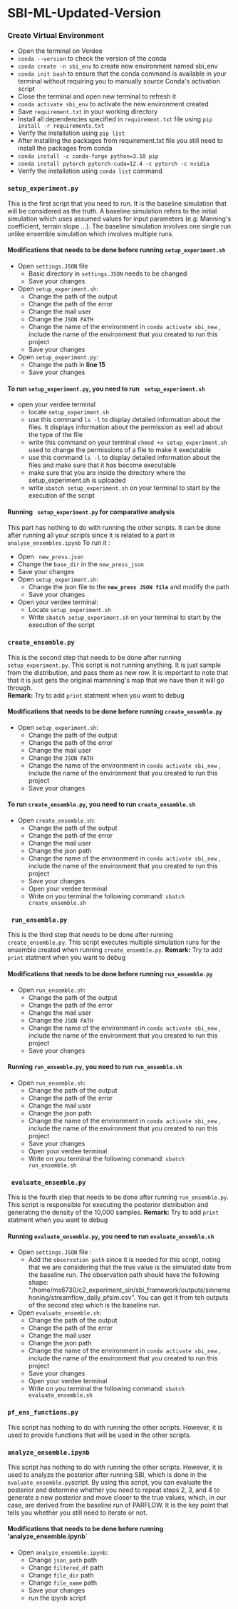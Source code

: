 # SBI-ML-Updated-Version

### Create Virtual Environment 
- Open the terminal on Verdee  
- `conda --version`  to check the version of the conda   
- `conda create -n sbi_env` to create new environment named sbi_env  
-  `conda init bash` to ensure that the conda command is available in your terminal without requiring you to manually source Conda's activation script  
- Close the terminal and open new terminal to refresh it  
- `conda activate sbi_env` to activate the new environment created
- Save `requirement.txt` in your working directory
- Install all dependencies specified in `requirement.txt` file using `pip install -r requirements.txt`
- Verify the installation  using `pip list`
- After installing the packages from requirement.txt file you still need to install the packages from conda 
- `conda install -c conda-forge python=3.10 pip`
- `conda install pytorch pytorch-cuda=12.4 -c pytorch -c nvidia`
- Verify the installation using `conda list` command


### **`setup_experiment.py`**
This is the first script that you need to run. It is the baseline simulation that will be considered as the truth. A baseline simulation refers to the initial simulation which uses assumed values for input parameters (e.g: Manning's coefficient, terrain slope ...). The baseline simulation involves one single run unlike ensemble simulation which involves multiple runs.
#### Modifications that needs to be done before running `setup_experiment.sh`
- Open `settings.JSON` file 
  - Basic directory in `settings.JSON` needs to be changed 
  -  Save your changes 
- Open `setup_experiment.sh`:
  - Change the path of the output
  - Change the path of the error
  - Change the mail user
  - Change the `JSON PATH` 
  - Change the name of the environment in `conda activate sbi_new` , include the name of the environment that you created to run this project 
  - Save your changes
- Open `setup_experiment.py`:
  - Change the path in **line 15**
  - Save your changes
#### To run `setup_experiment.py`, you need to run ` setup_experiment.sh`
- open your verdee terminal 
  - locate `setup_experiment.sh`
  - use this command `ls -l` to display detailed information about the files. It displays information about the permission as well ad about the type of the file  
  - write this command on your terminal `chmod +x setup_experiment.sh` used to change the permissions of a file to make it executable
  - use this command `ls -l` to display detailed information about the files and make sure that it has become executable
  - make sure that you are inside the directory where the setup_experiment.sh is uploaded 
  - write `sbatch setup_experiment.sh` on your terminal to start by the execution of the script
#### Running ` setup_experiment.py` for comparative analysis
This part has nothing to do with running the other scripts. It can be done after running all your scripts since it is related to a part in `analyse_ensembles.ipynb`
To run it : 
- Open ` new_press.json` 
- Change the `base_dir` in the `new_press_json`
- Save your changes
- Open `setup_experiment.sh`:
  - Change the json file to the **`new_press JSON file`** and modify the path
  - Save your changes 
- Open your verdee terminal:
  - Locate `setup_experiment.sh`
  - Write `sbatch setup_experiment.sh` on your terminal to start by the execution of the script


### `create_ensemble.py`
This is the second step that needs to be done after running `setup_experiment.py`. This script is not running anything. It is just sample from the distribution, and pass them as new row. It is important to note that that it is just gets the original mamnning's map that we have then it will go through.    
**Remark:** Try to add `print` statment when you want to debug
#### Modifications that needs to be done before running `create_ensemble.py`
- Open `setup_experiment.sh`:
  - Change the path of the output
  - Change the path of the error
  - Change the mail user
  - Change the `JSON PATH` 
  - Change the name of the environment in `conda activate sbi_new` , include the name of the environment that you created to run this project 
  - Save your changes
#### To run `create_ensemble.py`, you need to run `create_ensemble.sh`
- Open `create_ensemble.sh`:
  - Change the path of the output
  - Change the path of the error
  - Change the mail user
  - Change the json path 
  - Change the name of the environment in `conda activate sbi_new` , include the name of the environment that you created to run this project 
  - Save your changes
  - Open your verdee terminal
  - Write on you terminal the following command: `sbatch create_ensemble.sh`


### ` run_ensemble.py`
This is the third step that needs to be done after running `create_ensemble.py`. This script executes multiple simulation runs for the ensemble created when running `create_ensemble.py`.
**Remark:** Try to add `print` statment when you want to debug
#### Modifications that needs to be done before running `run_ensemble.py`
- Open `run_ensemble.sh`:
  - Change the path of the output
  - Change the path of the error
  - Change the mail user
  - Change the `JSON PATH` 
  - Change the name of the environment in `conda activate sbi_new` , include the name of the environment that you created to run this project 
  - Save your changes
#### Running `run_ensemble.py`, you need to run `run_ensemble.sh`
- Open `run_ensemble.sh`:
  - Change the path of the output
  - Change the path of the error
  - Change the mail user
  - Change the json path 
  - Change the name of the environment in `conda activate sbi_new` , include the name of the environment that you created to run this project 
  - Save your changes
  - Open your verdee terminal
  - Write on you terminal the following command: `sbatch run_ensemble.sh`


### ` evaluate_ensemble.py`
This is the fourth step that needs to be done after running `run_ensemble.py`. This script is responsible for executing the posterior distribution and generating the density of the 10,000 samples.
**Remark:** Try to add `print` statment when you want to debug
#### Running `evaluate_ensemble.py`, you need to run `evaluate_ensemble.sh`
- Open `settings.JSON` file :
  - Add the `observation path` since it is needed for this script, noting that we are considering that the true value is the simulated date from the baseline run. 
    The observation path should have the following shape: "/home/ms6730/c2_experiment_sin/sbi_framework/outputs/sinnemahoning/streamflow_daily_pfsim.csv". You can get it from teh outputs of the second step which is the baseline run.
- Open `evaluate_ensemble.sh`:
  - Change the path of the output
  - Change the path of the error
  - Change the mail user
  - Change the json path 
  - Change the name of the environment in `conda activate sbi_new` , include the name of the environment that you created to run this project 
  - Save your changes
  - Open your verdee terminal
  - Write on you terminal the following command: `sbatch evaluate_ensemble.sh`


### `pf_ens_functions.py`
This script has nothing to do with running the other scripts. However,  it is used to provide functions that will be used in the other scripts. 


### `analyze_ensemble.ipynb`
This script has nothing to do with running the other scripts. However, it is used to analyze the posterior after running SBI, which is done in the `evaluate_ensemble.py`script. By using this script, you can evaluate the posterior and determine whether you need to repeat steps 2, 3, and 4 to generate a new posterior and move closer to the true values, which, in our case, are derived from the baseline run of PARFLOW. It is the key point that tells you whether you still need to iterate or not.
#### Modifications that needs to be done before running 'analyze_ensemble.ipynb`
- Open `analyze_ensemble.ipynb`:
  - Change `json_path` path
  - Change `filtered_df` path
  - Change `file_dir` path
  - Change `file_name` path
  - Save your changes
  - run the ipynb script
























